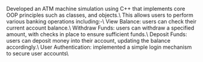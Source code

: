 Developed an ATM machine simulation using C++ that implements core OOP principles such as classes, and objects.\\
This allows users to perform various banking operations including:-\\
 View Balance: users can check their current account balance.\\
 Withdraw Funds: users can withdraw a specified amount, with checks in place to ensure sufficient funds.\\
 Deposit Funds: users can deposit money into their account, updating the balance accordingly.\\
 User Authentication: implemented a simple login mechanism to secure user accounts\\

